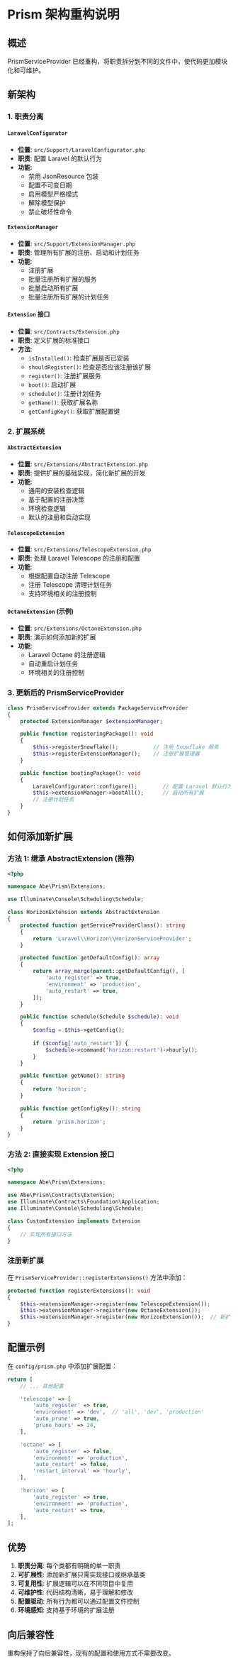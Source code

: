 # Prism 架构重构说明

## 概述

PrismServiceProvider 已经重构，将职责拆分到不同的文件中，使代码更加模块化和可维护。

## 新架构

### 1. 职责分离

#### `LaravelConfigurator`
- **位置**: `src/Support/LaravelConfigurator.php`
- **职责**: 配置 Laravel 的默认行为
- **功能**:
  - 禁用 JsonResource 包装
  - 配置不可变日期
  - 启用模型严格模式
  - 解除模型保护
  - 禁止破坏性命令

#### `ExtensionManager`
- **位置**: `src/Support/ExtensionManager.php`
- **职责**: 管理所有扩展的注册、启动和计划任务
- **功能**:
  - 注册扩展
  - 批量注册所有扩展的服务
  - 批量启动所有扩展
  - 批量注册所有扩展的计划任务

#### `Extension` 接口
- **位置**: `src/Contracts/Extension.php`
- **职责**: 定义扩展的标准接口
- **方法**:
  - `isInstalled()`: 检查扩展是否已安装
  - `shouldRegister()`: 检查是否应该注册该扩展
  - `register()`: 注册扩展服务
  - `boot()`: 启动扩展
  - `schedule()`: 注册计划任务
  - `getName()`: 获取扩展名称
  - `getConfigKey()`: 获取扩展配置键

### 2. 扩展系统

#### `AbstractExtension`
- **位置**: `src/Extensions/AbstractExtension.php`
- **职责**: 提供扩展的基础实现，简化新扩展的开发
- **功能**:
  - 通用的安装检查逻辑
  - 基于配置的注册决策
  - 环境检查逻辑
  - 默认的注册和启动实现

#### `TelescopeExtension`
- **位置**: `src/Extensions/TelescopeExtension.php`
- **职责**: 处理 Laravel Telescope 的注册和配置
- **功能**:
  - 根据配置自动注册 Telescope
  - 注册 Telescope 清理计划任务
  - 支持环境相关的注册控制

#### `OctaneExtension` (示例)
- **位置**: `src/Extensions/OctaneExtension.php`
- **职责**: 演示如何添加新的扩展
- **功能**:
  - Laravel Octane 的注册逻辑
  - 自动重启计划任务
  - 环境相关的注册控制

### 3. 更新后的 PrismServiceProvider

```php
class PrismServiceProvider extends PackageServiceProvider
{
    protected ExtensionManager $extensionManager;

    public function registeringPackage(): void
    {
        $this->registerSnowflake();           // 注册 Snowflake 服务
        $this->registerExtensionManager();    // 注册扩展管理器
    }

    public function bootingPackage(): void
    {
        LaravelConfigurator::configure();        // 配置 Laravel 默认行为
        $this->extensionManager->bootAll();      // 启动所有扩展
        // 注册计划任务
    }
}
```

## 如何添加新扩展

### 方法 1: 继承 AbstractExtension (推荐)

```php
<?php

namespace Abe\Prism\Extensions;

use Illuminate\Console\Scheduling\Schedule;

class HorizonExtension extends AbstractExtension
{
    protected function getServiceProviderClass(): string
    {
        return 'Laravel\\Horizon\\HorizonServiceProvider';
    }

    protected function getDefaultConfig(): array
    {
        return array_merge(parent::getDefaultConfig(), [
            'auto_register' => true,
            'environment' => 'production',
            'auto_restart' => true,
        ]);
    }

    public function schedule(Schedule $schedule): void
    {
        $config = $this->getConfig();
        
        if ($config['auto_restart']) {
            $schedule->command('horizon:restart')->hourly();
        }
    }

    public function getName(): string
    {
        return 'horizon';
    }

    public function getConfigKey(): string
    {
        return 'prism.horizon';
    }
}
```

### 方法 2: 直接实现 Extension 接口

```php
<?php

namespace Abe\Prism\Extensions;

use Abe\Prism\Contracts\Extension;
use Illuminate\Contracts\Foundation\Application;
use Illuminate\Console\Scheduling\Schedule;

class CustomExtension implements Extension
{
    // 实现所有接口方法
}
```

### 注册新扩展

在 `PrismServiceProvider::registerExtensions()` 方法中添加：

```php
protected function registerExtensions(): void
{
    $this->extensionManager->register(new TelescopeExtension());
    $this->extensionManager->register(new OctaneExtension());
    $this->extensionManager->register(new HorizonExtension());  // 新扩展
}
```

## 配置示例

在 `config/prism.php` 中添加扩展配置：

```php
return [
    // ... 其他配置

    'telescope' => [
        'auto_register' => true,
        'environment' => 'dev',  // 'all', 'dev', 'production'
        'auto_prune' => true,
        'prune_hours' => 24,
    ],

    'octane' => [
        'auto_register' => false,
        'environment' => 'production',
        'auto_restart' => false,
        'restart_interval' => 'hourly',
    ],

    'horizon' => [
        'auto_register' => true,
        'environment' => 'production',
        'auto_restart' => true,
    ],
];
```

## 优势

1. **职责分离**: 每个类都有明确的单一职责
2. **可扩展性**: 添加新扩展只需实现接口或继承基类
3. **可复用性**: 扩展逻辑可以在不同项目中复用
4. **可维护性**: 代码结构清晰，易于理解和修改
5. **配置驱动**: 所有行为都可以通过配置文件控制
6. **环境感知**: 支持基于环境的扩展注册

## 向后兼容性

重构保持了向后兼容性，现有的配置和使用方式不需要改变。
